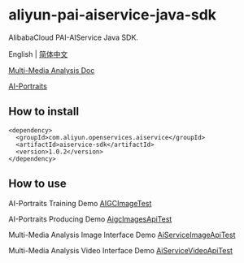 # aliyun-pai-aiservice-java-sdk 
AlibabaCloud PAI-AIService Java  SDK.

English | [简体中文](./README_zh-CN.md)

[Multi-Media Analysis Doc](https://www.alibabacloud.com/help/en/pai/user-guide/multimedia-analysis)

[AI-Portraits](https://help.aliyun.com/zh/pai/user-guide/overview-of-ai-portraits?spm=a2c4g.11174283.0.0.34165e0fdiZgrH)

## How to install

```
<dependency>
  <groupId>com.aliyun.openservices.aiservice</groupId>
  <artifactId>aiservice-sdk</artifactId>
  <version>1.0.2</version>
</dependency>
```


## How to use

AI-Portraits Training Demo [AIGCImageTest](src/test/java/com/aliyun/openservices/aiservice/api/AIGCImageTest.java)

AI-Portraits Producing Demo [AigcImagesApiTest](src/test/java/com/aliyun/openservices/aiservice/api/AigcImagesApiTest.java)

Multi-Media Analysis Image Interface Demo [AiServiceImageApiTest](src/test/java/com/aliyun/openservices/aiservice/api/AiServiceImageApiTest.java)

Multi-Media Analysis Video Interface Demo [AiServiceVideoApiTest](src/test/java/com/aliyun/openservices/aiservice/api/AiServiceVideoApiTest.java)
